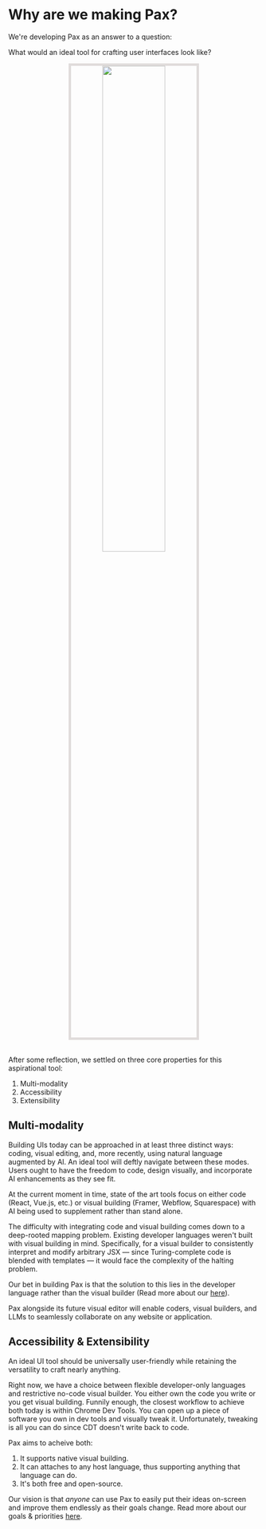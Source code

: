 # Why are we making Pax?

We're developing Pax as an answer to a question: 

What would an ideal tool for crafting user interfaces look like? 

<div style="text-align: center; font-style: italic; font-weight: 100;">
    <img style="width: 50%; border: 5px solid rgb(224,220,219);" src="./future-tool.png" />
    <br />
    <br />
</div>

After some reflection, we settled on three core properties for this aspirational tool:

1. Multi-modality
2. Accessibility
3. Extensibility

## Multi-modality

Building UIs today can be approached in at least three distinct ways: coding, visual editing, and, more recently, using natural language augmented by AI. An ideal tool will deftly navigate between these modes. Users ought to have the freedom to code, design visually, and incorporate AI enhancements as they see fit.

At the current moment in time, state of the art tools focus on either code (React, Vue.js, etc.) or visual building (Framer, Webflow, Squarespace) with AI being used to supplement rather than stand alone.

The difficulty with integrating code and visual building comes down to a deep-rooted mapping problem. Existing developer languages weren't built with visual building in mind. Specifically, for a visual builder to consistently interpret and modify arbitrary JSX — since Turing-complete code is blended with templates — it would face the complexity of the halting problem.

Our bet in building Pax is that the solution to this lies in the developer language rather than the visual builder (Read more about our [here](./reference-designability.md)). 

Pax alongside its future visual editor will enable coders, visual builders, and LLMs to seamlessly collaborate on any website or application. 

## Accessibility & Extensibility

An ideal UI tool should be universally user-friendly while retaining the versatility to craft nearly anything.

Right now, we have a choice between flexible developer-only languages and restrictive no-code visual builder. You either own the code you write or you get visual building. Funnily enough, the closest workflow to achieve both today is within Chrome Dev Tools. You can open up a piece of software you own in dev tools and visually tweak it. Unfortunately, tweaking is all you can do since CDT doesn't write back to code.

Pax aims to acheive both:

1) It supports native visual building.
2) It can attaches to any host language, thus supporting anything that language can do.
3) It's both free and open-source.

Our vision is that *anyone* can use Pax to easily put their ideas on-screen and improve them endlessly as their goals change. Read more about our goals & priorities [here](./intro-priorities-and-prior-art).